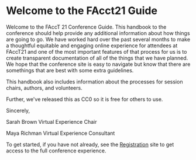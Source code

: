 # Welcome to the FAcct21 Guide

Welcome to the FAccT 21 Conference Guide.  This handbook to the conference should
help provide any additional information about how things are going to go. We have
worked hard over the past several months to make a thoughtful equitable and
engaging online experience for attendees at FAccT21 and one of the most important
features of that process for us is to create transparent documentation of all
of the things that we have planned.  We hope that the conference site is easy to
navigate but know that there are somethings that are best with some extra guidelines.

This handbook also includes information about the processes for session chairs,
authors, and volunteers.  

Further, we've released this as CC0 so it is free for others to use.


Sincerely,

Sarah Brown
Virtual Experience Chair

Maya Richman
Virtual Experience Consultant




To get started, if you have not already, see the [Registration](https://facctconference.org/2021/registration.html) site to get access to the full conference experience.



<!-- [Conference Site]() -->
